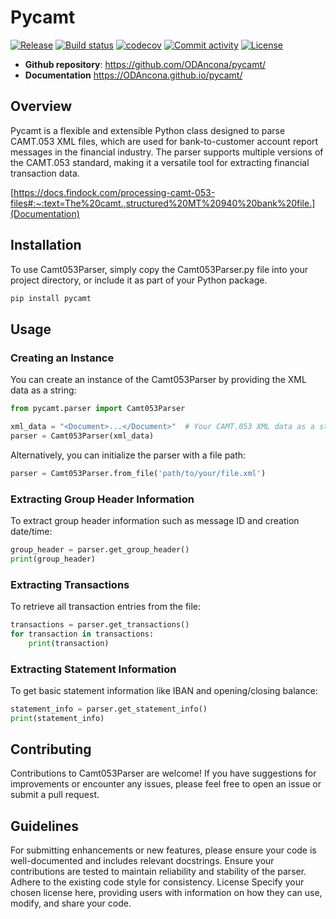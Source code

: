 # Pycamt

[![Release](https://img.shields.io/github/v/release/ODAncona/pycamt)](https://img.shields.io/github/v/release/ODAncona/pycamt)
[![Build status](https://img.shields.io/github/actions/workflow/status/ODAncona/pycamt/main.yml?branch=main)](https://github.com/ODAncona/pycamt/actions/workflows/main.yml?query=branch%3Amain)
[![codecov](https://codecov.io/gh/ODAncona/pycamt/branch/main/graph/badge.svg)](https://codecov.io/gh/ODAncona/pycamt)
[![Commit activity](https://img.shields.io/github/commit-activity/m/ODAncona/pycamt)](https://img.shields.io/github/commit-activity/m/ODAncona/pycamt)
[![License](https://img.shields.io/github/license/ODAncona/pycamt)](https://img.shields.io/github/license/ODAncona/pycamt)

- **Github repository**: <https://github.com/ODAncona/pycamt/>
- **Documentation** <https://ODAncona.github.io/pycamt/>

## Overview

Pycamt is a flexible and extensible Python class designed to parse CAMT.053 XML files, which are used for bank-to-customer account report messages in the financial industry. The parser supports multiple versions of the CAMT.053 standard, making it a versatile tool for extracting financial transaction data.

[https://docs.findock.com/processing-camt-053-files#:~:text=The%20camt.,structured%20MT%20940%20bank%20file.](Documentation)

## Installation

To use Camt053Parser, simply copy the Camt053Parser.py file into your project directory, or include it as part of your Python package.

```bash
pip install pycamt
```

## Usage

### Creating an Instance

You can create an instance of the Camt053Parser by providing the XML data as a string:

```python
from pycamt.parser import Camt053Parser

xml_data = "<Document>...</Document>"  # Your CAMT.053 XML data as a string
parser = Camt053Parser(xml_data)
```

Alternatively, you can initialize the parser with a file path:

```python
parser = Camt053Parser.from_file('path/to/your/file.xml')
```

### Extracting Group Header Information

To extract group header information such as message ID and creation date/time:

```python
group_header = parser.get_group_header()
print(group_header)
```

### Extracting Transactions

To retrieve all transaction entries from the file:

```python
transactions = parser.get_transactions()
for transaction in transactions:
    print(transaction)
```

### Extracting Statement Information

To get basic statement information like IBAN and opening/closing balance:

```python
statement_info = parser.get_statement_info()
print(statement_info)
```

## Contributing

Contributions to Camt053Parser are welcome! If you have suggestions for improvements or encounter any issues, please feel free to open an issue or submit a pull request.

## Guidelines

For submitting enhancements or new features, please ensure your code is well-documented and includes relevant docstrings.
Ensure your contributions are tested to maintain reliability and stability of the parser.
Adhere to the existing code style for consistency.
License
Specify your chosen license here, providing users with information on how they can use, modify, and share your code.
